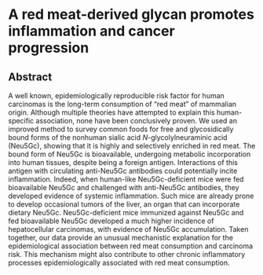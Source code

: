 # A red meat-derived glycan promotes inflammation and cancer progression

## Abstract

A well known, epidemiologically reproducible risk factor for human carcinomas is the long-term consumption of “red meat” of mammalian origin. Although multiple theories have attempted to explain this human-specific association, none have been conclusively proven. We used an improved method to survey common foods for free and glycosidically bound forms of the nonhuman sialic acid _N_-glycolylneuraminic acid (Neu5Gc), showing that it is highly and selectively enriched in red meat. The bound form of Neu5Gc is bioavailable, undergoing metabolic incorporation into human tissues, despite being a foreign antigen. Interactions of this antigen with circulating anti-Neu5Gc antibodies could potentially incite inflammation. Indeed, when human-like Neu5Gc-deficient mice were fed bioavailable Neu5Gc and challenged with anti-Neu5Gc antibodies, they developed evidence of systemic inflammation. Such mice are already prone to develop occasional tumors of the liver, an organ that can incorporate dietary Neu5Gc. Neu5Gc-deficient mice immunized against Neu5Gc and fed bioavailable Neu5Gc developed a much higher incidence of hepatocellular carcinomas, with evidence of Neu5Gc accumulation. Taken together, our data provide an unusual mechanistic explanation for the epidemiological association between red meat consumption and carcinoma risk. This mechanism might also contribute to other chronic inflammatory processes epidemiologically associated with red meat consumption. 